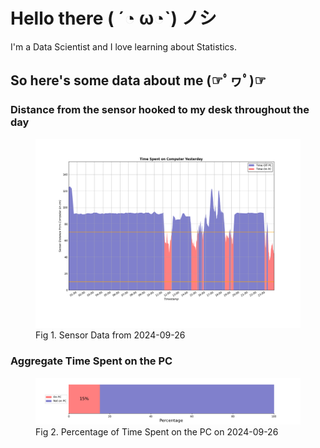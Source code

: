 
# Hello there ( ´◔ ω◔`) ノシ

I'm a Data Scientist and I love learning about Statistics.

## So here's some data about me (☞ﾟヮﾟ)☞


### Distance from the sensor hooked to my desk throughout the day
<figure>
  <picture>
    <source media="(prefers-color-scheme: dark)" srcset="Pi/readme/graphs/lineplot/dark-plot-2024-09-26.png">
    <source media="(prefers-color-scheme: light)" srcset="Pi/readme/graphs/lineplot/light-plot-2024-09-26.png">
    <img alt="Shows a black logo in light color mode and a white one in dark color mode." src="Pi/readme/graphs/lineplot/light-plot-2024-09-26.png">
  </picture>
  <figcaption>Fig 1. Sensor Data from 2024-09-26</figcaption>
</figure>



### Aggregate Time Spent on the PC
<figure>
  <picture>
    <source media="(prefers-color-scheme: dark)" srcset="Pi/readme/graphs/barplot/dark-plot-2024-09-26.png">
    <source media="(prefers-color-scheme: light)" srcset="Pi/readme/graphs/barplot/light-plot-2024-09-26.png">
    <img alt="Shows a black logo in light color mode and a white one in dark color mode." src="Pi/readme/graphs/barplot/light-plot-2024-09-26.png">
  </picture>
  <figcaption>Fig 2. Percentage of Time Spent on the PC on 2024-09-26</figcaption>
</figure>
